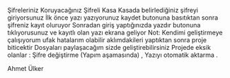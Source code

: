 Şifreleriniz Koruyacağınız Şifreli Kasa
Kasada belirlediğiniz şifreyi giriyorsunuz  İlk önce yazı yazıyorunuz kaydet butonuna basıtıktan sonra şifreniz kayıt oluruyor Sonradan giriş yaptığınızda yazdır butonuna tıklıyorusunuz ve kayıtlı olan yazı ekrana geliyor 
Not: Kendimi geliştirmeye çalışıyorum ufak hatalarım olabilir aklımdakileri yaptıktan sonra proje biticektir Dosyaları paylaşacağım sizde geliştirebilirsiniz 
Projede eksik olanlar : Şifre değiştirme (Yapım aşamasında) , Yazıyı otomatik aktarma .

Ahmet Ülker
